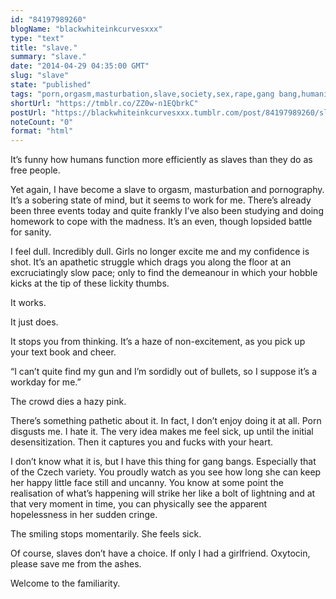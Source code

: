 ```yaml
---
id: "84197989260"
blogName: "blackwhiteinkcurvesxxx"
type: "text"
title: "slave."
summary: "slave."
date: "2014-04-29 04:35:00 GMT"
slug: "slave"
state: "published"
tags: "porn,orgasm,masturbation,slave,society,sex,rape,gang bang,humanity"
shortUrl: "https://tmblr.co/ZZ0w-n1EQbrkC"
postUrl: "https://blackwhiteinkcurvesxxx.tumblr.com/post/84197989260/slave"
noteCount: "0"
format: "html"
---
```


It’s funny how humans function more efficiently as slaves than they do as free people. 

Yet again, I have become a slave to orgasm, masturbation and pornography. It’s a sobering state of mind, but it seems to work for me. There’s already been three events today and quite frankly I’ve also been studying and doing homework to cope with the madness. It’s an even, though lopsided battle for sanity.

I feel dull. Incredibly dull. Girls no longer excite me and my confidence is shot. It’s an apathetic struggle which drags you along the floor at an excruciatingly slow pace; only to find the demeanour in which your hobble kicks at the tip of these lickity thumbs.

It works.

It just does.

It stops you from thinking. It’s a haze of non-excitement, as you pick up your text book and cheer.

“I can’t quite find my gun and I’m sordidly out of bullets, so I suppose it’s a workday for me.”

The crowd dies a hazy pink.

There’s something pathetic about it. In fact, I don’t enjoy doing it at all. Porn disgusts me. I hate it. The very idea makes me feel sick, up until the initial desensitization. Then it captures you and fucks with your heart.

I don’t know what it is, but I have this thing for gang bangs. Especially that of the Czech variety. You proudly watch as you see how long she can keep her happy little face still and uncanny. You know at some point the realisation of what’s happening will strike her like a bolt of lightning and at that very moment in time, you can physically see the apparent hopelessness in her sudden cringe.

The smiling stops momentarily. She feels sick.

Of course, slaves don’t have a choice. If only I had a girlfriend. Oxytocin, please save me from the ashes.

Welcome to the familiarity.